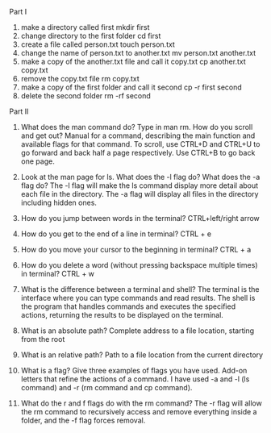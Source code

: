 Part I
1. make a directory called first
mkdir first
2. change directory to the first folder
cd first
3. create a file called person.txt
touch person.txt
4. change the name of person.txt to another.txt
mv person.txt another.txt
5. make a copy of the another.txt file and call it copy.txt
cp another.txt copy.txt
6. remove the copy.txt file
rm copy.txt
7. make a copy of the first folder and call it second
cp -r first second
8. delete the second folder
rm -rf second

Part II
1. What does the man command do? Type in man rm. How do you scroll and get out?
Manual for a command, describing the main function and available flags for that command. To scroll, use CTRL+D and CTRL+U to go forward and back half a page respectively. Use CTRL+B to go back one page.

2. Look at the man page for ls. What does the -l flag do? What does the -a flag do?
The -l flag will make the ls command display more detail about each file in the directory. The -a flag will display all files in the directory including hidden ones.

3. How do you jump between words in the terminal?
CTRL+left/right arrow

4. How do you get to the end of a line in terminal?
CTRL + e

5. How do you move your cursor to the beginning in terminal?
CTRL + a

6. How do you delete a word (without pressing backspace multiple times) in terminal?
CTRL + w

7. What is the difference between a terminal and shell?
The terminal is the interface where you can type commands and read results. The shell is the program that handles commands and executes the specified actions, returning the results to be displayed on the terminal.

8. What is an absolute path?
Complete address to a file location, starting from the root

9. What is an relative path?
Path to a file location from the current directory

10. What is a flag? Give three examples of flags you have used.
Add-on letters that refine the actions of a command. I have used -a and -l (ls command) and -r (rm command and cp command).

11. What do the r and f flags do with the rm command?
The -r flag will allow the rm command to recursively access and remove everything inside a folder, and the -f flag forces removal.
